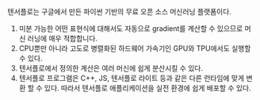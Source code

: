 텐서플로는 구글에서 만든 파이썬 기반의 무료 오픈 소스 머신러닝 플랫폼이다. 
1. 미분 가능한 어떤 표현식에 대해서도 자동으로 gradient를 계산할 수 있으므로 머신 러닝에 매우 적합합니다.
2. CPU뿐만 아니라 고도로 병렬화된 하드웨어 가속기인 GPU와 TPU에서도 실행할 수 있다.
3. 텐서플로에서 정의한 계산은 여러 머신에 쉽게 분산시킬 수 있다.
4. 텐서플로 프로그램은 C++, JS, 텐서플로 라이트 등과 같은 다른 런타임에 맞게 변환 할 수 있다. 따라서 텐서플로 애플리케이션을 실전 환경에 쉽게 배포할 수 있다.

